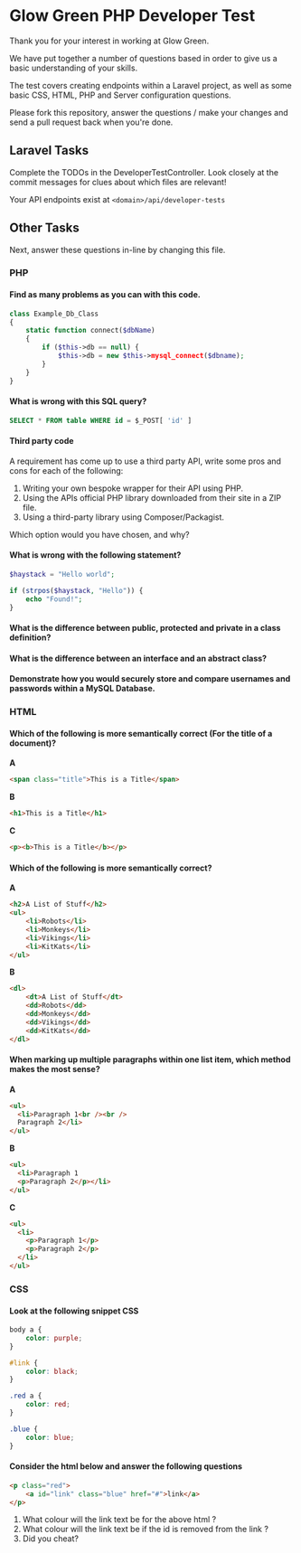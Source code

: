 # Glow Green PHP Developer Test

Thank you for your interest in working at Glow Green. 

We have put together a number of questions based in order to give us a basic understanding of your skills.

The test covers creating endpoints within a Laravel project, as well as some basic CSS, HTML, PHP and Server configuration questions.

Please fork this repository, answer the questions / make your changes and send a pull request back when you're done.

## Laravel Tasks

Complete the TODOs in the DeveloperTestController. Look closely at the commit messages for clues about which files are relevant!

Your API endpoints exist at `<domain>/api/developer-tests`

## Other Tasks

Next, answer these questions in-line by changing this file.

### PHP

#### Find as many problems as you can with this code.

```php
class Example_Db_Class
{
    static function connect($dbName)
    {
        if ($this->db == null) {
            $this->db = new $this->mysql_connect($dbname);
        }
    }
}
```

#### What is wrong with this SQL query?

```sql
SELECT * FROM table WHERE id = $_POST[ 'id' ]
```
#### Third party code

A requirement has come up to use a third party API, write some pros and cons for each of the following:

1. Writing your own bespoke wrapper for their API using PHP.
2. Using the APIs official PHP library downloaded from their site in a ZIP file.
3. Using a third-party library using Composer/Packagist.

Which option would you have chosen, and why?

#### What is wrong with the following statement?

```php
$haystack = "Hello world";

if (strpos($haystack, "Hello")) {
    echo "Found!";
}
```

#### What is the difference between public, protected and private in a class definition?

#### What is the difference between an interface and an abstract class?

#### Demonstrate how you would securely store and compare usernames and passwords within a MySQL Database.

### HTML

#### Which of the following is more semantically correct (For the title of a document)?

**A**
```html
<span class="title">This is a Title</span>
```

**B**
```html
<h1>This is a Title</h1>
```


**C**
```html
<p><b>This is a Title</b></p>
```

#### Which of the following is more semantically correct?

**A**
```html
<h2>A List of Stuff</h2>
<ul>
    <li>Robots</li>
    <li>Monkeys</li>
    <li>Vikings</li>
    <li>KitKats</li>
</ul>
```

**B**
```html
<dl>
    <dt>A List of Stuff</dt>
    <dd>Robots</dd>
    <dd>Monkeys</dd>
    <dd>Vikings</dd>
    <dd>KitKats</dd>
</dl>
```

#### When marking up multiple paragraphs within one list item, which method makes the most sense?

**A**
```html
<ul>
  <li>Paragraph 1<br /><br />
  Paragraph 2</li>
</ul>
```

**B**
```html
<ul>
  <li>Paragraph 1
  <p>Paragraph 2</p></li>
</ul>
```

**C**
```html
<ul>
  <li>
    <p>Paragraph 1</p>
    <p>Paragraph 2</p>
  </li>
</ul>
```

### CSS

#### Look at the following snippet CSS

```css
body a {
    color: purple;
}

#link {
    color: black;
}

.red a {
    color: red;
}

.blue {
    color: blue;
}
```

#### Consider the html below and answer the following questions

```html
<p class="red">
    <a id="link" class="blue" href="#">link</a>
</p>
```

1. What colour will the link text be for the above html ?
2. What colour will the link text be if the id is removed from the link ?
3. Did you cheat?

